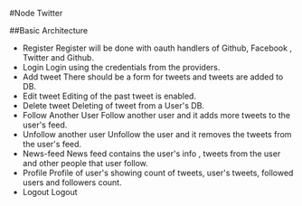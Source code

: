 #Node Twitter

##Basic Architecture

- Register
    Register will be done with oauth handlers of Github, Facebook , Twitter and Github.
- Login
    Login using the credentials from the providers.
- Add tweet
    There should be a form for tweets and tweets are added to DB.
- Edit tweet
    Editing of the past tweet is enabled.
- Delete tweet
    Deleting of tweet from a User's DB.
- Follow Another User
    Follow another user and it adds more tweets to the user's feed.
- Unfollow another user
    Unfollow the user and it removes the tweets from the user's feed.
- News-feed
    News feed contains the user's info , tweets from the user and other people that user follow.
- Profile 
    Profile of user's showing count of tweets, user's tweets, followed users and followers count.
- Logout
    Logout


